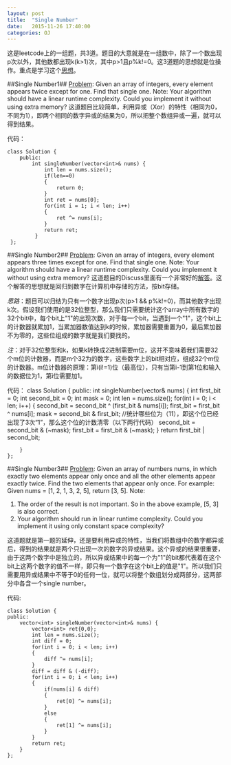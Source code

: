```yaml
---
layout: post
title:  "Single Number"
date:   2015-11-26 17:40:00
categories: OJ
---
```



这是leetcode上的一组题，共3道。题目的大意就是在一组数中，除了一个数出现p次以外，其他数都出现k(k>1)次，其中p>1且p%k!=0。这3道题的思想就是位操作。重点是学习这个[思想][key2]。

##Single Number1##
[Problem][pro1]: Given an array of integers, every element appears twice except for one. Find that single one.
Note: Your algorithm should have a linear runtime complexity. Could you implement it without using extra memory?
这道题目比较简单，利用异或（Xor）的特性（相同为0，不同为1），即两个相同的数字异或的结果为0，所以把整个数组异或一遍，就可以得到结果。

代码：

    class Solution {
        public:
            int singleNumber(vector<int>& nums) {
                int len = nums.size();
                if(len==0)
                {
                    return 0;
                }
                int ret = nums[0];
                for(int i = 1; i < len; i++)
                {
                    ret ^= nums[i];
                }
                return ret;
             }
     };

##Single Number2##
[Problem][pro2]: Given an array of integers, every element appears three times except for one. Find that single one.
Note: Your algorithm should have a linear runtime complexity. Could you implement it without using extra memory?
这道题目的Discuss里面有一个非常好的[解答][key2]。这个解答的思想就是回归到数字在计算机中存储的方法，按bit存储。

*思路*：题目可以归结为只有一个数字出现p次(p>1 && p%k!=0)，而其他数字出现k次。假设我们使用的是32位整型，那么我们只需要统计这个array中所有数字的32个bit中，每个bit上"1"的出现次数，对于每一个bit，当遇到一个"1"，这个bit上的计数器就累加1，当累加器数值达到k的时候，累加器需要重置为0，最后累加器不为零的，这些位组成的数字就是我们要找的。

*注*：对于32位整型和k，如果k转换成2进制需要m位，这并不意味着我们需要32个m位的计数器，而是m个32为的数字，这些数字上的bit相对应，组成32个m位的计数器。m位计数器的原理：第i(i!=1)位（最高位），只有当第i-1到第1位和输入的数据位为1，第i位需要加1。

代码：
    class Solution {
	public:
		int singleNumber(vector<int>& nums) {
			int first_bit = 0;
			int second_bit = 0;
			int mask = 0;
			int len = nums.size();
			for(int i = 0; i < len; i++)
			{
				second_bit = second_bit ^ (first_bit & nums[i]);
				first_bit =  first_bit ^ nums[i];
				mask = second_bit & first_bit; //统计哪些位为（11），即这个位已经出现了3次“1”，那么这个位的计数清零（以下两行代码）
				second_bit = second_bit & (~mask);
				first_bit = first_bit & (~mask);
			}
			return first_bit | second_bit;
			
		}
	};

##Single Number3##
[Problem][pro3]: Given an array of numbers nums, in which exactly two elements appear only once and all the other elements appear exactly twice. Find the two elements that appear only once.
For example:
Given nums = [1, 2, 1, 3, 2, 5], return [3, 5].
Note: 
1. The order of the result is not important. So in the above example, [5, 3] is also correct.
2. Your algorithm should run in linear runtime complexity. Could you implement it using only constant space complexity?

这道题就是第一题的延伸，还是要利用异或的特性，当我们将数组中的数字都异或后，得到的结果就是两个只出现一次的数字的异或结果。这个异或的结果很重要，由于这两个数字中是独立的，所以异或结果中的每一个为"1"的bit都代表着在这个bit上这两个数字的值不一样，即只有一个数字在这个bit上的值是"1"。所以我们只需要用异或结果中不等于0的任何一位，就可以将整个数组划分成两部分，这两部分中各含一个single number。

代码:
	
	class Solution {
	public:
		vector<int> singleNumber(vector<int>& nums) {
			vector<int> ret{0,0};
			int len = nums.size();
			int diff = 0;
			for(int i = 0; i < len; i++)
			{
				diff ^= nums[i];
			}
			diff = diff & (-diff);
			for(int i = 0; i < len; i++)
			{
				if(nums[i] & diff)
				{
					ret[0] ^= nums[i];
				}
				else
				{
					ret[1] ^= nums[i];
				}
			}
			return ret;
		}
	};


[pro1]: https://leetcode.com/problems/single-number/
[pro2]: https://leetcode.com/problems/single-number-ii/
[pro3]: https://leetcode.com/problems/single-number-iii/
[key2]: https://leetcode.com/discuss/31595/detailed-explanation-generalization-bitwise-operation-numbers
